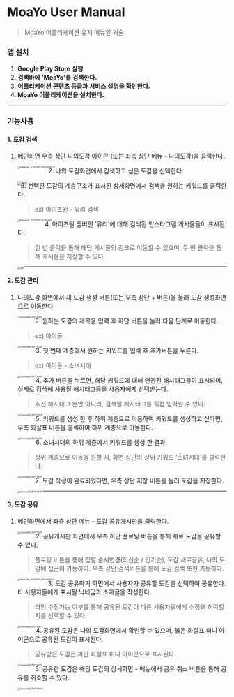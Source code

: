 <meta charset="utf-8">

# MoaYo User Manual

> MoaYo 어플리케이션 유저 메뉴얼 기술.



### 앱 설치

1. **Google Play Store 실행**
2. **검색바에 'MoaYo'를 검색한다.**
3. **어플리케이션 콘텐츠 등급과 서비스 설명을 확인한다.**
4. **MoaYo 어플리케이션을 설치한다.**

---

### 기능사용

#### 1. 도감 검색

1. 메인화면 우측 상단 나의도감 아이콘 (또는 좌측 상단 메뉴 - 나의도감)을 클릭한다.

   <img src="https://user-images.githubusercontent.com/42925501/84183050-466cbf80-aac6-11ea-8443-3351510a0be4.jpg" alt="KakaoTalk_20200610_010434040_02" style="zoom:33%;" align="left"/>

   

2. 나의 도감화면에서 검색하고 싶은 도감을 선택한다.

   <img src="https://user-images.githubusercontent.com/42925501/84183196-774cf480-aac6-11ea-8dde-f1abad19a8e7.png" alt="my" style="zoom:60%;" align="left"/>

   

3. 선택된 도감의 계층구조가 표시된 상세화면에서 검색을 원하는 키워드를 클릭한다.

   >  ex) 아이즈원 - 유리 검색

   <img src="https://user-images.githubusercontent.com/42925501/84183252-9055a580-aac6-11ea-801f-51117e4fae0a.png" alt="KakaoTalk_20200609_152350985" style="zoom:33%;" align="left"/>

   

4. 아이즈원 멤버인 '유리'에 대해 검색된 인스타그램 게시물들이 표시된다.

   > 한 번 클릭을 통해 해당 게시물의 링크로 이동할 수 있으며,
   > 두 번 클릭을 통해 게시물을 저장할 수 있다.

   <img src="https://user-images.githubusercontent.com/42925501/84183335-b54a1880-aac6-11ea-8205-cf31f93c26ba.jpg" alt="검색" style="zoom:33%;" align="left"/>

---

#### 2. 도감 관리

1. 나의도감 화면에서 새 도감 생성 버튼(또는 우측 상단 + 버튼)을 눌러 도감 생성화면으로 이동한다.

   <img src="https://user-images.githubusercontent.com/42925501/84182143-e295c700-aac4-11ea-8d76-4e1697ef9278.png" alt="Screenshot_1591724711" style="zoom:33%;" align="left"/>

   

2. 원하는 도감의 제목을 입력 후 하단 버튼을 눌러 다음 단계로 이동한다.

   > ex) 아이돌

   <img src="https://user-images.githubusercontent.com/42925501/84182037-bda15400-aac4-11ea-8722-7891bc970929.png" alt="Screenshot_1591721366" style="zoom:33%;" align="left"/>

    

   

3. 첫 번째 계층에서 원하는 키워드를 입력 후 추가버튼을 누른다.

   > ex) 아이돌 - 소녀시대

   <img src="https://user-images.githubusercontent.com/42925501/84182213-fe996880-aac4-11ea-8b04-3a2823a1c1a2.png" alt="Screenshot_1591721442" style="zoom:33%;" align="left"/>

   

4. 추가 버튼을 누르면, 해당 키워드에 대해 연관된 해시태그들이 표시되며,
   실제로 검색에 사용될 해시태그들을 사용자에게 선택받는다.

   > 추천 해시태그 뿐만 아니라, 검색될 해시태그를 직접 입력할 수 있다.

   <img src="https://user-images.githubusercontent.com/42925501/84182256-153fbf80-aac5-11ea-8140-b9378b050beb.png" alt="Screenshot_1591721474" style="zoom:33%;" align="left"/>

   

5. 키워드를 생성 한 후 하위 계층으로 이동하여 키워드를 생성하고 싶다면,
   우측 화살표 버튼을 클릭하여 하위 계층으로 이동한다.

   <img src="https://user-images.githubusercontent.com/42925501/84182313-2983bc80-aac5-11ea-8797-601ec1077435.png" alt="Screenshot_1591721480" style="zoom:33%;" align="left"/>

   

6. 소녀시대의 하위 계층에서 키워드를 생성 한 결과.

   > 상위 계층으로 이동을 원할 시, 화면 상단의 상위 키워드 '소녀시대'를 클릭한다.

   <img src="https://user-images.githubusercontent.com/42925501/84182379-45875e00-aac5-11ea-8ba9-53303475dedb.png" alt="Screenshot_1591721541" style="zoom:33%;" align="left"/>

   

7. 도감 작성이 완료되었다면, 우측 상단 저장 버튼을 눌러 도감을 저장한다.

   <img src="https://user-images.githubusercontent.com/42925501/84182444-5fc13c00-aac5-11ea-9358-e82a36f8dc73.png" alt="Screenshot_1591721545" style="zoom:33%;" align="left"/>

---

#### 3. 도감 공유

1. 메인화면에서 좌측 상단 메뉴 - 도감 공유게시판을 클릭한다.

   <img src="https://user-images.githubusercontent.com/42925501/84182540-88e1cc80-aac5-11ea-9b64-1d51f9287b4d.png" alt="Screenshot_1591723210" style="zoom:33%;" align="left"/>

   

2. 공유게시판 화면에서 우측 하단 플로팅 버튼을 통해 새로 도감을 공유할 수 있다.

   > 플로팅 버튼을 통해 정렬 순서변경(최신순 / 인기순), 도감 새로공유, 나의 도감에 접근이 가능하다.
   > 우측 상단 검색버튼을 통해 도감 검색 또한 가능하다.

   <img src="https://user-images.githubusercontent.com/42925501/84182613-a2831400-aac5-11ea-83ee-2265dfeaa72d.jpg" alt="KakaoTalk_20200610_010434040_01" style="zoom:33%;" align="left"/>

   

3. 도감 공유하기 화면에서 사용자가 공유할 도감을 선택하여 공유한다.
   타 사용자들에게 표시될 닉네임과 소개글을 작성한다.

   > 타인 수정가능 여부를 통해 공유된 도감이 다른 사용자들에게 수정을 허락할지를 선택할 수 있다.

   <img src="https://user-images.githubusercontent.com/42925501/84182717-ce05fe80-aac5-11ea-8bb8-4147c765160e.png" alt="Screenshot_1591723673" style="zoom:33%;" align="left"/>

   

4. 공유된 도감은 나의 도감화면에서 확인할 수 있으며, 붉은 화살표 미니 아이콘으로 공유된 도감이 표시된다.

   > 공유받은 도감은 파란 화살표 미니 아이콘으로 표시된다.

   <img src="https://user-images.githubusercontent.com/42925501/84182776-e37b2880-aac5-11ea-9046-ffe003e5a4ed.png" alt="Screenshot_1591724711" style="zoom:33%;" align="left"/>

   

5. 공유한 도감은 해당 도감의 상세화면 - 메뉴에서 공유 취소 버튼을 통해 공유를 취소할 수 있다.

   <img src="https://user-images.githubusercontent.com/42925501/84182822-fdb50680-aac5-11ea-96b1-956ffc9945a7.png" alt="Screenshot_1591724432" style="zoom:33%;" align="left"/>

   

   